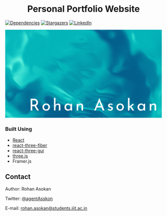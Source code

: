 <br />
<p align="center">
  <h1 align="center">Personal Portfolio Website</h1>
</p>

[![Dependencies][dependencies-shield]][dependencies-url]
[![Stargazers][stars-shield]][stars-url]
[![LinkedIn][linkedin-shield]][linkedin-url]
<!--[![Contributors][contributors-shield]][contributors-url]-->


![Product Name Screen Shot][product-screenshot]



### Built Using

* [React](https://reactjs.org/)
* [react-three-fiber](https://github.com/pmndrs/react-three-fiber)
* [react-three-gui](https://github.com/birkir/react-three-gui)
* [three.js](https://threejs.org/)
* Framer.js
## Contact

Author: Rohan Asokan

Twitter: [@agentAsskon](https://twitter.com/@agentAsskon)

E-mail: rohan.asokan@students.iiit.ac.in


<!-- MARKDOWN LINKS & IMAGES -->
<!-- https://www.markdownguide.org/basic-syntax/#reference-style-links -->
<!--Contributors-->
[contributors-shield]: https://img.shields.io/github/contributors/ArenaGrenade/react-webgl-shading-template.svg?style=for-the-badge
[contributors-url]: https://github.com/ArenaGrenade/react-webgl-shading-template/graphs/contributors

<!--Forks-->
[forks-shield]: https://img.shields.io/github/forks/ArenaGrenade/react-webgl-shading-template.svg?style=for-the-badge
[forks-url]: https://github.com/ArenaGrenade/react-webgl-shading-template/network/members

<!--Stars-->
[stars-shield]: https://img.shields.io/github/stars/ArenaGrenade/react-webgl-shading-template.svg?style=for-the-badge
[stars-url]: https://github.com/ArenaGrenade/react-webgl-shading-template/stargazers

<!--Dependencies-->
[dependencies-shield]: https://img.shields.io/depfu/ArenaGrenade/react-webgl-shading-template.svg?style=for-the-badge
[dependencies-url]: https://github.com/ArenaGrenade/react-webgl-shading-template/network/dependencies

<!--Issues-->
[issues-shield]: https://img.shields.io/github/issues/ArenaGrenade/react-webgl-shading-template.svg?style=for-the-badge
[issues-url]: https://github.com/ArenaGrenade/react-webgl-shading-template/issues

<!--License-->
[license-shield]: https://img.shields.io/github/license/ArenaGrenade/react-webgl-shading-template.svg?style=for-the-badge
[license-url]: https://github.com/ArenaGrenade/react-webgl-shading-template/blob/main/LICENSE

<!--Linkedin-->
[linkedin-shield]: https://img.shields.io/badge/-LinkedIn-black.svg?style=for-the-badge&logo=linkedin&colorB=555
[linkedin-url]: https://linkedin.com/in/rohan-asokan

<!--Project Image-->
[product-screenshot]: ./public/project-screenshot.png
